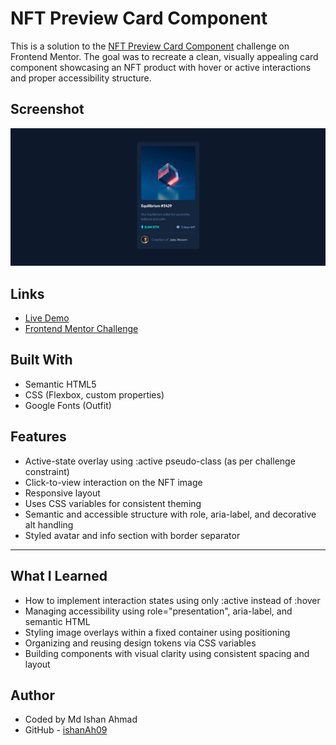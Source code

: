 # NFT Preview Card Component

This is a solution to the [NFT Preview Card Component](https://www.frontendmentor.io/challenges/nft-preview-card-component-SbdUL_w0U) challenge on Frontend Mentor. The goal was to recreate a clean, visually appealing card component showcasing an NFT product with hover or active interactions and proper accessibility structure.

## Screenshot

![NFT-Preview-Card-Component Screenshot](./Screenshot%202025-06-04%20192002.png)

## Links

- [Live Demo]()
- [Frontend Mentor Challenge](https://www.frontendmentor.io/challenges/nft-preview-card-component-SbdUL_w0U)

## Built With

- Semantic HTML5
- CSS (Flexbox, custom properties)
- Google Fonts (Outfit)

## Features

- Active-state overlay using :active pseudo-class (as per challenge constraint)
- Click-to-view interaction on the NFT image
- Responsive layout
- Uses CSS variables for consistent theming
- Semantic and accessible structure with role, aria-label, and decorative alt handling
- Styled avatar and info section with border separator

---

## What I Learned

- How to implement interaction states using only :active instead of :hover
- Managing accessibility using role="presentation", aria-label, and semantic HTML
- Styling image overlays within a fixed container using positioning
- Organizing and reusing design tokens via CSS variables
- Building components with visual clarity using consistent spacing and layout


## Author
- Coded by Md Ishan Ahmad
- GitHub - [ishanAh09](https://github.com/ishanah09)
